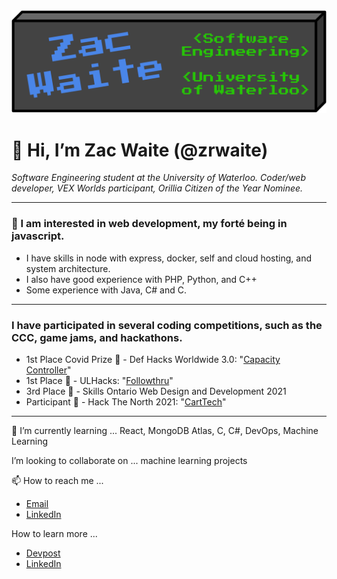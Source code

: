 <img src="./header.svg">

# 👋 Hi, I’m Zac Waite (@zrwaite)

*Software Engineering student at the University of Waterloo. Coder/web developer, VEX Worlds participant, Orillia Citizen of the Year Nominee.*

---

### 👀 I am interested in web development, my forté being in javascript. 
* I have skills in node with express, docker, self and cloud hosting, and system architecture. 
* I also have good experience with PHP, Python, and C++ 
* Some experience with Java, C# and C.

---

### I have participated in several coding competitions, such as the CCC, game jams, and hackathons. 
* 1st Place Covid Prize 🥇 - Def Hacks Worldwide 3.0: "[Capacity Controller](https://devpost.com/software/capacity-controller)"
* 1st Place 🥇 - ULHacks: "[Followthru](https://devpost.com/software/followthru-0cr35p)"
* 3rd Place 🥉 - Skills Ontario Web Design and Development 2021
* Participant 🏅 - Hack The North 2021: "[CartTech](https://devpost.com/software/carttech)"

---

🌱 I’m currently learning ... React, MongoDB Atlas, C, C#, DevOps, Machine Learning

I’m looking to collaborate on ... machine learning projects

📫 How to reach me ... 
* [Email](mailto:129032699zw@gmail.com)
* [LinkedIn](https://www.linkedin.com/in/zac-waite/)
<!--Contact form-->

How to learn more ...
* [Devpost](https://devpost.com/zrwaite)
* [LinkedIn](https://www.linkedin.com/in/zac-waite/)
<!-- Personal Website -->
